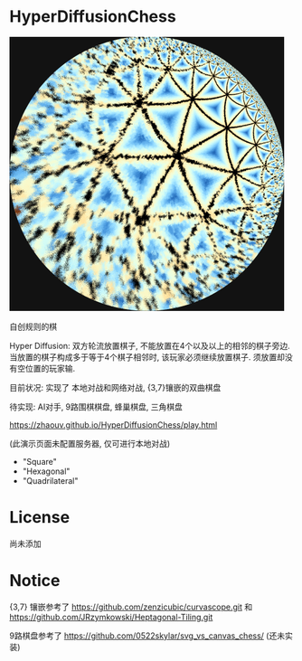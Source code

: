 # HyperDiffusionChess

![](images/tiling-22-cut.png)

自创规则的棋

Hyper Diffusion: 双方轮流放置棋子, 不能放置在4个以及以上的相邻的棋子旁边. 当放置的棋子构成多于等于4个棋子相邻时, 该玩家必须继续放置棋子. 须放置却没有空位置的玩家输.

目前状况: 实现了 本地对战和网络对战, {3,7}镶嵌的双曲棋盘

待实现: AI对手, 9路围棋棋盘, 蜂巢棋盘, 三角棋盘

https://zhaouv.github.io/HyperDiffusionChess/play.html

(此演示页面未配置服务器, 仅可进行本地对战)

- "Square"
- "Hexagonal"
- "Quadrilateral"

# License

尚未添加

# Notice

{3,7} 镶嵌参考了 https://github.com/zenzicubic/curvascope.git 和 https://github.com/JRzymkowski/Heptagonal-Tiling.git

9路棋盘参考了 https://github.com/0522skylar/svg_vs_canvas_chess/
(还未实装)

